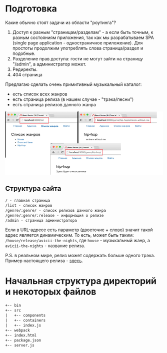 # Подготовка

Какие обычно стоят задачи из области "роутинга"?

1. Доступ к разным "страницам/разделам" - а если быть точным, к разным состояниям приложения, так как мы разрабатываем SPA (single page application - одностраничное приложение). Для простоты продолжим употреблять слова страница/раздел и подобные.
2. Разделение прав доступа: гости не могут зайти на страницу "/admin", а администратор может.
3. Редиректы.
4. 404 страница

Предлагаю сделать очень примитивный музыкальный каталог:

- есть список всех жанров
- есть страница релиза (в нашем случае - "трэка/песни")
- есть страница релизов данного жанра

![Скриншот](list_track_screen_v2.jpg)

## Структура сайта

```
/ - главная страница
/list - список жанров
/genre/:genre/ - список релизов данного жанра
/genre/:genre/:release - информация о релизе
/admin - страница администратора
```

Если в URL-адресе есть параметр (двоеточие + слово) значит такой адрес является динамическим. То есть, может быть таким: `/house/release/avicii-the-nights`, где `house` - музыкальный жанр, а `avicii-the-nights` - название релиза.

P.S. в реальном мире, релиз может содержать больше одного трэка. Пример настоящего релиза - [здесь](https://pro.beatport.com/release/the-days-and-the-nights/1428740).

# Начальная структура директорий и некоторых файлов

```
+-- bin
+-- src
|   +-- components
|   +-- containers
|   +-- index.js
+-- webpack
+-- index.html
+-- package.json
+-- server.js
```
